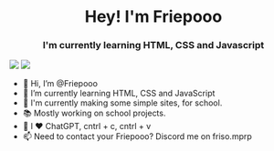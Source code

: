 <H1 align="center">Hey! I'm Friepooo</H1>
<h3 align="center">I'm currently learning HTML, CSS and Javascript</h3>


<p align="left"> <a target="_blank" href="https://www.instagram.com/https://www.instagram.com/friso.deruiter//"><img src="https://upload.wikimedia.org/wikipedia/commons/thumb/e/e7/Instagram_logo_2016.svg/48px-Instagram_logo_2016.svg.png"></a><span> <a target="_blank" href="https://twitter.com/Friepooo"><img src="https://upload.wikimedia.org/wikipedia/commons/thumb/6/6f/Logo_of_Twitter.svg/48px-Logo_of_Twitter.svg.png"></a></span></p>

- 👋 Hi, I’m @Friepooo
- 🌱 I’m currently learning HTML, CSS and JavaScript
- 🎈 I'm currently making some simple sites, for school.
- 📚 Mostly working on school projects.
- 🤖 I ❤️ ChatGPT, cntrl + c, cntrl + v
- 📫 Need to contact your Friepooo? Discord me on friso.mprp


<!---
Friepooo/Friepooo is a ✨ special ✨ repository because its `README.md` (this file) appears on your GitHub profile.
You can click the Preview link to take a look at your changes.
--->

